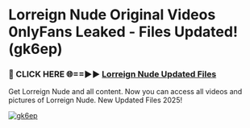 # Lorreign Nude Original Videos 0nlyFans Leaked - Files Updated! (gk6ep)

<h3>🔴 CLICK HERE 🌐==►► <a href="https://tinyurl.com/yc6ubb5a" rel="nofollow">Lorreign Nude Updated Files</a></h3>

Get Lorreign Nude and all content. Now you can access all videos and pictures of Lorreign Nude. New Updated Files 2025!

[![gk6ep](https://i.imgur.com/7eu0CRL.gif)](https://tinyurl.com/yc6ubb5a)

